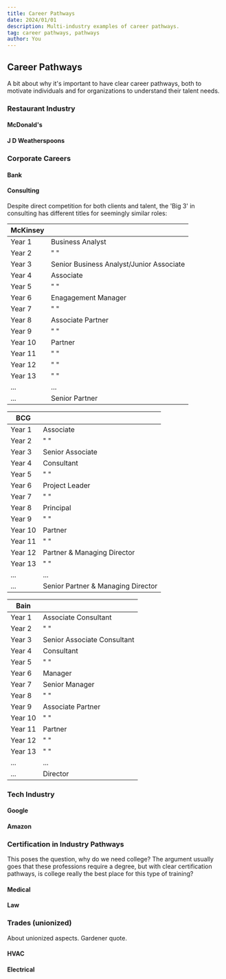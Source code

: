 ```yaml
---
title: Career Pathways
date: 2024/01/01
description: Multi-industry examples of career pathways.
tag: career pathways, pathways
author: You
---
```


## Career Pathways

A bit about why it's important to have clear career pathways, both to motivate individuals and for organizations to understand their talent needs.

### Restaurant Industry

#### McDonald's

#### J D Weatherspoons

### Corporate Careers

#### Bank

#### Consulting

Despite direct competition for both clients and talent, the 'Big 3' in consulting has different titles for seemingly similar roles:

| **McKinsey** |   |
|---------|---|
| Year 1 | Business Analyst | 
| Year 2 | "              " |
| Year 3 | Senior Business Analyst/Junior Associate |
| Year 4 | Associate |
| Year 5 | "       " |
| Year 6 | Enagagement Manager |
| Year 7 | "                 " |
| Year 8 | Associate Partner |
| Year 9 | "               " |
| Year 10 | Partner |
| Year 11 | "     " |
| Year 12 | "     " |
| Year 13 | "     " |
| ... | ... |
| ... | Senior Partner |

| **BCG** |   |
|---------|---|
| Year 1 | Associate | 
| Year 2 | "              " |
| Year 3 | Senior Associate |
| Year 4 | Consultant |
| Year 5 | "        " |
| Year 6 | Project Leader |
| Year 7 | "            " |
| Year 8 | Principal |
| Year 9 | "       " |
| Year 10 | Partner |
| Year 11 | "     " |
| Year 12 | Partner & Managing Director |
| Year 13 | "                         " |
| ... | ... |
| ... | Senior Partner & Managing Director |


| **Bain** |    |
|---------|---|
| Year 1 | Associate Consultant| 
| Year 2 | "                 " |
| Year 3 | Senior Associate Consultant |
| Year 4 | Consultant |
| Year 5 | "        " |
| Year 6 | Manager |
| Year 7 | Senior Manager |
| Year 8 | "            " |
| Year 9 | Associate Partner |
| Year 10 | "               " |
| Year 11 | Partner |
| Year 12 | "     " |
| Year 13 | "     " |
| ... | ... |
| ... | Director |



### Tech Industry

#### Google

#### Amazon

### Certification in Industry Pathways

This poses the question, why do we need college? The argument usually goes that these professions require a degree, but with clear certification pathways, is college really the best place for this type of training?

#### Medical

#### Law

### Trades (unionized)

About unionized aspects. Gardener quote. 

#### HVAC

#### Electrical
